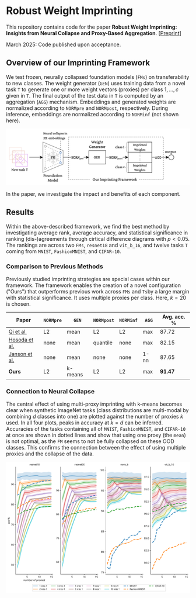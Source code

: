 # Robust Weight Imprinting
This repository contains code for the paper **Robust Weight Imprinting: Insights from Neural Collapse and Proxy-Based Aggregation**.
[[Preprint](https://arxiv.org/abs/2503.14572)]

March 2025: Code published upon acceptance.

## Overview of our Imprinting Framework
We test frozen, neurally collapsed foundation models (`FMs`) on transferability to new classes.
The weight generator (`GEN`) uses training data from a novel task `T` to generate one or more weight vectors (proxies) per class $1, \dotsc, c$ given in `T`.
The final output of the test data in `T` is computed by an aggregation (`AGG`) mechanism.
Embeddings and generated weights are normalized according to `NORMpre` and `NORMpost`, respectively.
During inference, embeddings are normalized according to `NORMinf` (not shown here).

<img src="framework_overview.svg" alt="Overview of the Framework used in the paper 'Robust Weight Imprinting: Insights from Neural Collapse and Proxy-Based Aggregation'" width="800">

In the paper, we investigate the impact and benefits of each component.


## Results
Within the above-described framework, we find the best method by investigating average rank, average accuracy, and statistical significance in ranking (dis-)agreements through cirtical difference diagrams with $p<0.05$.
The rankings are across two `FMs`, `resnet18` and `vit_b_16`, and twelve tasks `T` coming from `MNIST`, `FashionMNIST`, and `CIFAR-10`.


### Comparison to Previous Methods

Previously studied imprinting strategies are special cases within our framework.
The framework enables the creation of a novel configuration ("Ours") that outperforms previous work across `FMs` and `Ts`by a large margin with statistical significance.
It uses multiple proxies per class. Here, $k=20$ is chosen.

| Paper                                              | `NORMpre` | `GEN` | `NORMpost` | `NORMinf` | `AGG`| Avg. acc. %  |
|----------------------------------------------------|---------|---------|----------|---------|-------|--------------|
| [Qi et al.]([https://example.com/qi](https://openaccess.thecvf.com/content_cvpr_2018/html/Qi_Low-Shot_Learning_With_CVPR_2018_paper.html))   | L2      | mean    | L2       | L2      | max   | 87.72        |
| [Hosoda et al.]([https://example.com/hos](https://www.frontiersin.org/journals/neuroscience/articles/10.3389/fnins.2024.1344114/full)) | none    | mean    | quantile | none    | max   | 82.15        |
| [Janson et al.]([https://example.com/](https://arxiv.org/abs/2210.04428)) | none    | mean    | none     | none    | 1-nn  | 87.65        |
| **Ours**                                           | L2      | k-means | L2       | L2      | max   | **91.47**    |


### Connection to Neural Collapse

The central effect of using multi-proxy imprinting with k-means becomes clear when synthetic ImageNet tasks (class distributions are multi-modal by combining $d$ classes into one) are plotted against the number of proxies $k$ used.
In all four plots, peaks in accuracy at $k=d$ can be inferred.
Accuracies of the tasks containing all of `MNIST`, `FashionMNIST`, and `CIFAR-10` at once are shown in dotted lines and show that using one proxy (the `mean`) is not optimal, as the `FM` seems to not be fully collapsed on these OOD classes.
This confirms the connection between the effect of using multiple proxies and the collapse of the data.

<img src="var_num_proxies_vs_datasets.svg" alt="Effect of multi-proxy imprinting on different datasets as presented in the paper 'Robust Weight Imprinting: Insights from Neural Collapse and Proxy-Based Aggregation'" width="600">
